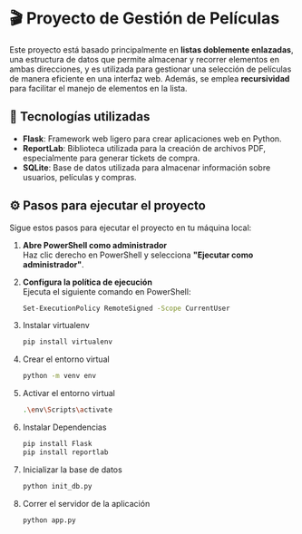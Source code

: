 # 🎬 Proyecto de Gestión de Películas

Este proyecto está basado principalmente en **listas doblemente enlazadas**, una estructura de datos que permite almacenar y recorrer elementos en ambas direcciones, y es utilizada para gestionar una selección de películas de manera eficiente en una interfaz web. Además, se emplea **recursividad** para facilitar el manejo de elementos en la lista.

## 🚀 Tecnologías utilizadas

- **Flask**: Framework web ligero para crear aplicaciones web en Python.
- **ReportLab**: Biblioteca utilizada para la creación de archivos PDF, especialmente para generar tickets de compra.
- **SQLite**: Base de datos utilizada para almacenar información sobre usuarios, películas y compras.

## ⚙️ Pasos para ejecutar el proyecto

Sigue estos pasos para ejecutar el proyecto en tu máquina local:

1. **Abre PowerShell como administrador**  
   Haz clic derecho en PowerShell y selecciona **"Ejecutar como administrador"**.
   
2. **Configura la política de ejecución**  
   Ejecuta el siguiente comando en PowerShell:

   ```bash
   Set-ExecutionPolicy RemoteSigned -Scope CurrentUser
   ```
3. Instalar virtualenv
   ```bash
   pip install virtualenv
    ```
4. Crear el entorno virtual
   ```bash
   python -m venv env
   ```
5. Activar el entorno virtual
   ```bash
   .\env\Scripts\activate
   ```
6. Instalar Dependencias
   ```bash
   pip install Flask
   pip install reportlab
   ```
7. Inicializar la base de datos
   ```bash
   python init_db.py
   ```
8. Correr el servidor de la aplicación
   ```bash
   python app.py
   ```


   
